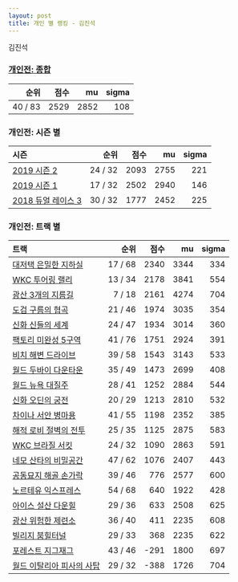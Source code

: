 ```yaml
---
layout: post
title: 개인 별 랭킹 - 김진석
---
```


김진석

### [개인전: 종합](../singles-full)

| 순위 | 점수 | mu | sigma |
|---:|---:|---:|---:|
| 40 / 83 | 2529 | 2852 | 108 |

### 개인전: 시즌 별

| 시즌 | 순위 | 점수 | mu | sigma |
|:---|---:|---:|---:|---:|
| [2019 시즌 2](../s2019_2) | 24 / 32 | 2093 | 2755 | 221 |
| [2019 시즌 1](../s2019_1) | 17 / 32 | 2502 | 2940 | 146 |
| [2018 듀얼 레이스 3](../s2018_1) | 30 / 32 | 1777 | 2452 | 225 |

### 개인전: 트랙 별

| 트랙 | 순위 | 점수 | mu | sigma |
|:---|---:|---:|---:|---:|
| [대저택 은밀한 지하실](../jeotaek) | 17 / 68 | 2340 | 3344 | 334 |
| [WKC 투어링 랠리](../rally) | 13 / 34 | 2178 | 3841 | 554 |
| [광산 3개의 지름길](../gwangsamji) | 7 / 18 | 2161 | 4274 | 704 |
| [도검 구름의 협곡](../hyupgog) | 21 / 46 | 1974 | 3035 | 354 |
| [신화 신들의 세계](../shinsegye) | 24 / 47 | 1934 | 3014 | 360 |
| [팩토리 미완성 5구역](../district5) | 41 / 76 | 1751 | 2924 | 391 |
| [비치 해변 드라이브](../haebyun) | 39 / 58 | 1543 | 3143 | 533 |
| [월드 두바이 다운타운](../dubai) | 35 / 49 | 1473 | 2699 | 408 |
| [월드 뉴욕 대질주](../newyork) | 28 / 41 | 1252 | 2884 | 544 |
| [신화 오딘의 궁전](../odin) | 20 / 29 | 1213 | 2810 | 532 |
| [차이나 서안 병마용](../byeongma) | 41 / 55 | 1198 | 2352 | 385 |
| [해적 로비 절벽의 전투](../lobby) | 25 / 35 | 1125 | 2875 | 583 |
| [WKC 브라질 서킷](../brazil) | 24 / 32 | 1090 | 2863 | 591 |
| [네모 산타의 비밀공간](../santa) | 47 / 62 | 1076 | 2407 | 443 |
| [공동묘지 해골 손가락](../haeson) | 39 / 46 | 776 | 2577 | 600 |
| [노르테유 익스프레스](../noex) | 54 / 68 | 640 | 1922 | 428 |
| [아이스 설산 다운힐](../seolsan) | 29 / 36 | 633 | 2508 | 625 |
| [광산 위험한 제련소](../jeryeonso) | 36 / 40 | 411 | 2235 | 608 |
| [빌리지 붐힐터널](../boomhill) | 29 / 33 | 368 | 2235 | 622 |
| [포레스트 지그재그](../zigzag) | 43 / 46 | -291 | 1800 | 697 |
| [월드 이탈리아 피사의 사탑](../pizza) | 29 / 32 | -388 | 1726 | 704 |
